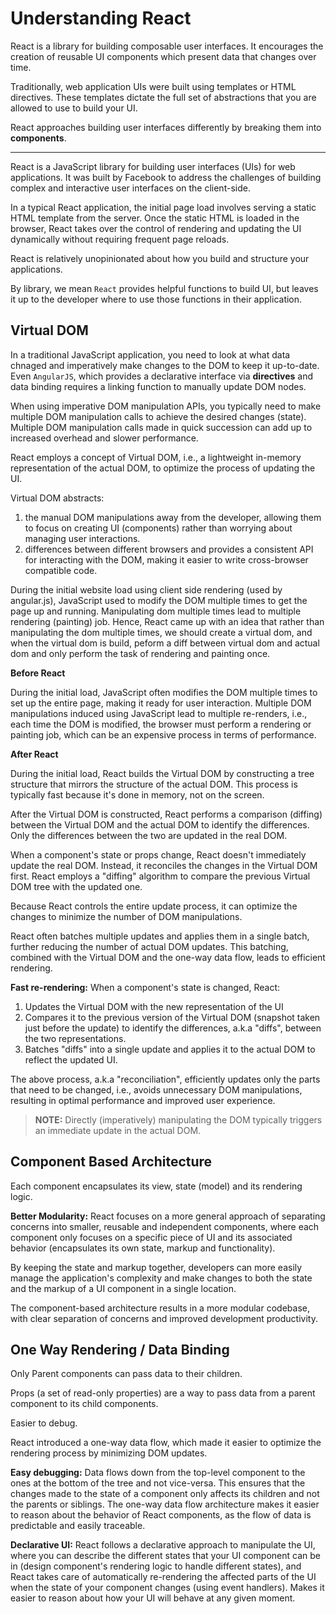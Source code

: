 # Understanding React

React is a library for building composable user interfaces. It encourages the creation of reusable UI components which present data that changes over time.

Traditionally, web application UIs were built using templates or HTML directives. These templates dictate the full set of abstractions that you are allowed to use to build your UI.

React approaches building user interfaces differently by breaking them into **components**.

---

React is a JavaScript library for building user interfaces (UIs) for web applications. It was built by Facebook to address the challenges of building complex and interactive user interfaces on the client-side.

In a typical React application, the initial page load involves serving a static HTML template from the server. Once the static HTML is loaded in the browser, React takes over the control of rendering and updating the UI dynamically without requiring frequent page reloads.

React is relatively unopinionated about how you build and structure your applications.

By library, we mean `React` provides helpful functions to build UI, but leaves it up to the developer where to use those functions in their application.

## Virtual DOM

In a traditional JavaScript application, you need to look at what data chnaged and imperatively make changes to the DOM to keep it up-to-date. Even `AngularJS`, which provides a declarative interface via **directives** and data binding requires a linking function to manually update DOM nodes.

When using imperative DOM manipulation APIs, you typically need to make multiple DOM manipulation calls to achieve the desired changes (state). Multiple DOM manipulation calls made in quick succession can add up to increased overhead and slower performance.

React employs a concept of Virtual DOM, i.e., a lightweight in-memory representation of the actual DOM, to optimize the process of updating the UI.

Virtual DOM abstracts:

1. the manual DOM manipulations away from the developer, allowing them to focus on creating UI (components) rather than worrying about managing user interactions.
2. differences between different browsers and provides a consistent API for interacting with the DOM, making it easier to write cross-browser compatible code.

During the initial website load using client side rendering (used by angular.js), JavaScript used to modify the DOM multiple times to get the page up and running. Manipulating dom multiple times lead to multiple rendering (painting) job. Hence, React came up with an idea that rather than manipulating the dom multiple times, we should create a virtual dom, and when the virtual dom is build, peform a diff between virtual dom and actual dom and only perform the task of rendering and painting once.

**Before React**

During the initial load, JavaScript often modifies the DOM multiple times to set up the entire page, making it ready for user interaction. Multiple DOM manipulations induced using JavaScript lead to multiple re-renders, i.e., each time the DOM is modified, the browser must perform a rendering or painting job, which can be an expensive process in terms of performance.

**After React**

During the initial load, React builds the Virtual DOM by constructing a tree structure that mirrors the structure of the actual DOM. This process is typically fast because it's done in memory, not on the screen.

After the Virtual DOM is constructed, React performs a comparison (diffing) between the Virtual DOM and the actual DOM to identify the differences. Only the differences between the two are updated in the real DOM.

When a component's state or props change, React doesn't immediately update the real DOM. Instead, it reconciles the changes in the Virtual DOM first. React employs a "diffing" algorithm to compare the previous Virtual DOM tree with the updated one.

Because React controls the entire update process, it can optimize the changes to minimize the number of DOM manipulations.

React often batches multiple updates and applies them in a single batch, further reducing the number of actual DOM updates. This batching, combined with the Virtual DOM and the one-way data flow, leads to efficient rendering.

**Fast re-rendering:** When a component's state is changed, React:

1. Updates the Virtual DOM with the new representation of the UI
2. Compares it to the previous version of the Virtual DOM (snapshot taken just before the update) to identify the differences, a.k.a "diffs", between the two representations.
3. Batches "diffs" into a single update and applies it to the actual DOM to reflect the updated UI.

The above process, a.k.a "reconciliation", efficiently updates only the parts that need to be changed, i.e., avoids unnecessary DOM manipulations, resulting in optimal performance and improved user experience.

> **NOTE:** Directly (imperatively) manipulating the DOM typically triggers an immediate update in the actual DOM.

## Component Based Architecture

Each component encapsulates its view, state (model) and its rendering logic.

**Better Modularity:** React focuses on a more general approach of separating concerns into smaller, reusable and independent components, where each component only focuses on a specific piece of UI and its associated behavior (encapsulates its own state, markup and functionality).

By keeping the state and markup together, developers can more easily manage the application's complexity and make changes to both the state and the markup of a UI component in a single location.

The component-based architecture results in a more modular codebase, with clear separation of concerns and improved development productivity.

## One Way Rendering / Data Binding

Only Parent components can pass data to their children.

Props (a set of read-only properties) are a way to pass data from a parent component to its child components.

Easier to debug.

React introduced a one-way data flow, which made it easier to optimize the rendering process by minimizing DOM updates.

**Easy debugging:** Data flows down from the top-level component to the ones at the bottom of the tree and not vice-versa. This ensures that the changes made to the state of a component only affects its children and not the parents or siblings. The one-way data flow architecture makes it easier to reason about the behavior of React components, as the flow of data is predictable and easily traceable.

**Declarative UI:** React follows a declarative approach to manipulate the UI, where you can describe the different states that your UI component can be in (design component's rendering logic to handle different states), and React takes care of automatically re-rendering the affected parts of the UI when the state of your component changes (using event handlers). Makes it easier to reason about how your UI will behave at any given moment.
